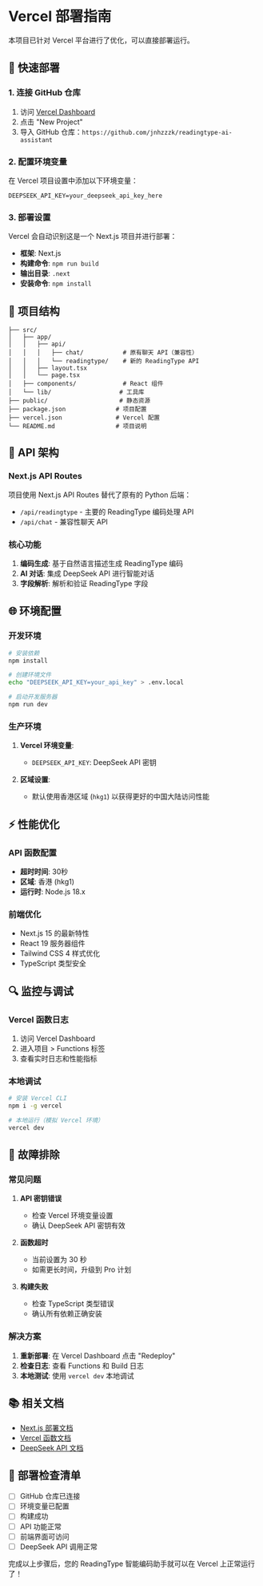 # Vercel 部署指南

本项目已针对 Vercel 平台进行了优化，可以直接部署运行。

## 🚀 快速部署

### 1. 连接 GitHub 仓库

1. 访问 [Vercel Dashboard](https://vercel.com/dashboard)
2. 点击 "New Project"
3. 导入 GitHub 仓库：`https://github.com/jnhzzzk/readingtype-ai-assistant`

### 2. 配置环境变量

在 Vercel 项目设置中添加以下环境变量：

```
DEEPSEEK_API_KEY=your_deepseek_api_key_here
```

### 3. 部署设置

Vercel 会自动识别这是一个 Next.js 项目并进行部署：

- **框架**: Next.js
- **构建命令**: `npm run build`
- **输出目录**: `.next`
- **安装命令**: `npm install`

## 📁 项目结构

```
├── src/
│   ├── app/
│   │   ├── api/
│   │   │   ├── chat/           # 原有聊天 API（兼容性）
│   │   │   └── readingtype/    # 新的 ReadingType API
│   │   ├── layout.tsx
│   │   └── page.tsx
│   ├── components/             # React 组件
│   └── lib/                   # 工具库
├── public/                    # 静态资源
├── package.json              # 项目配置
├── vercel.json               # Vercel 配置
└── README.md                 # 项目说明
```

## 🔧 API 架构

### Next.js API Routes

项目使用 Next.js API Routes 替代了原有的 Python 后端：

- `/api/readingtype` - 主要的 ReadingType 编码处理 API
- `/api/chat` - 兼容性聊天 API

### 核心功能

1. **编码生成**: 基于自然语言描述生成 ReadingType 编码
2. **AI 对话**: 集成 DeepSeek API 进行智能对话
3. **字段解析**: 解析和验证 ReadingType 字段

## 🌐 环境配置

### 开发环境

```bash
# 安装依赖
npm install

# 创建环境文件
echo "DEEPSEEK_API_KEY=your_api_key" > .env.local

# 启动开发服务器
npm run dev
```

### 生产环境

1. **Vercel 环境变量**:
   - `DEEPSEEK_API_KEY`: DeepSeek API 密钥

2. **区域设置**: 
   - 默认使用香港区域 (`hkg1`) 以获得更好的中国大陆访问性能

## ⚡ 性能优化

### API 函数配置

- **超时时间**: 30秒
- **区域**: 香港 (hkg1)
- **运行时**: Node.js 18.x

### 前端优化

- Next.js 15 的最新特性
- React 19 服务器组件
- Tailwind CSS 4 样式优化
- TypeScript 类型安全

## 🔍 监控与调试

### Vercel 函数日志

1. 访问 Vercel Dashboard
2. 进入项目 > Functions 标签
3. 查看实时日志和性能指标

### 本地调试

```bash
# 安装 Vercel CLI
npm i -g vercel

# 本地运行（模拟 Vercel 环境）
vercel dev
```

## 🚨 故障排除

### 常见问题

1. **API 密钥错误**
   - 检查 Vercel 环境变量设置
   - 确认 DeepSeek API 密钥有效

2. **函数超时**
   - 当前设置为 30 秒
   - 如需更长时间，升级到 Pro 计划

3. **构建失败**
   - 检查 TypeScript 类型错误
   - 确认所有依赖正确安装

### 解决方案

1. **重新部署**: 在 Vercel Dashboard 点击 "Redeploy"
2. **检查日志**: 查看 Functions 和 Build 日志
3. **本地测试**: 使用 `vercel dev` 本地调试

## 📚 相关文档

- [Next.js 部署文档](https://nextjs.org/docs/deployment)
- [Vercel 函数文档](https://vercel.com/docs/functions)
- [DeepSeek API 文档](https://platform.deepseek.com/docs)

## 🎯 部署检查清单

- [ ] GitHub 仓库已连接
- [ ] 环境变量已配置
- [ ] 构建成功
- [ ] API 功能正常
- [ ] 前端界面可访问
- [ ] DeepSeek API 调用正常

完成以上步骤后，您的 ReadingType 智能编码助手就可以在 Vercel 上正常运行了！ 